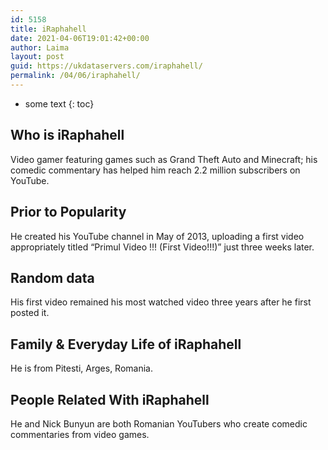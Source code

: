 ```yaml
---
id: 5158
title: iRaphahell
date: 2021-04-06T19:01:42+00:00
author: Laima
layout: post
guid: https://ukdataservers.com/iraphahell/
permalink: /04/06/iraphahell/
---
```


* some text
{: toc}


## Who is iRaphahell
                  
                  
                  
Video gamer featuring games such as Grand Theft Auto and Minecraft; his comedic commentary has helped him reach 2.2 million subscribers on YouTube.
                  
              
            
              
            
                
                
                
## Prior to Popularity
                  
                  
                  
He created his YouTube channel in May of 2013, uploading a first video appropriately titled &#8220;Primul Video !!! (First Video!!!)&#8221; just three weeks later.
                  
              
            
              
            
                
                
                
## Random data
                  
                  
                  
His first video remained his most watched video three years after he first posted it.
                  
              
            
              
            
                
                
                
## Family & Everyday Life of iRaphahell
                  
                  
                  
He is from Pitesti, Arges, Romania.
                  
              
            
              
            
                
                
                
## People Related With iRaphahell
                  
                  
                  
He and Nick Bunyun are both Romanian YouTubers who create comedic commentaries from video games.
                  
              
            
              
            
                
              
            
              
              
            
            
              
            
          
          
          